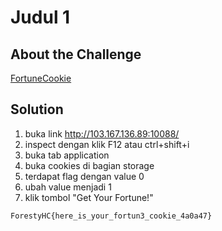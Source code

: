 # Judul 1


## About the Challenge


[FortuneCookie](images/FortuneCookie.jpg)

## Solution
1. buka link http://103.167.136.89:10088/
2. inspect dengan klik F12 atau ctrl+shift+i
3. buka tab application
4. buka cookies di bagian storage
5. terdapat flag dengan value 0
6. ubah value menjadi 1
7. klik tombol "Get Your Fortune!"

```
ForestyHC{here_is_your_fortun3_cookie_4a0a47}
```
